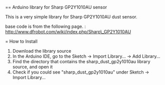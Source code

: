 == Arduino library for Sharp GP2Y1010AU sensor

This is a very simple library for Sharp GP2Y1010AU dust sensor.

base code is from the following page. :
http://www.dfrobot.com/wiki/index.php/Sharp\_GP2Y1010AU

= How to Install

1. Download the library source
1. In the Arduino IDE, go to the Sketch -> Import Library... -> Add Library...
1. Find the directory that contains the sharp\_dust\_gp2y1010au library source, and open it
1. Check if you could see "sharp\_dust\_gp2y1010au" under Sketch -> Import Library...
